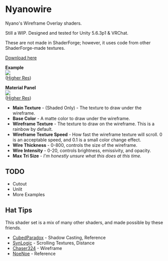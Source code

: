 # Nyanowire
Nyano's Wireframe Overlay shaders. 

Still a WIP. Designed and tested for Unity 5.6.3p1 & VRChat.

These are not made in ShaderForge; however, it uses code from other ShaderForge-made textures.

[Download here](https://github.com/kayteh/nyanowire/releases/download/v0.1/nyanowire-v0.1.unitypackage)

**Example**  
<a href="https://gfycat.com/WeirdGlaringHake" target="_blank"><img src="https://thumbs.gfycat.com/WeirdGlaringHake-size_restricted.gif" /></a>  
([Higher Res](https://gfycat.com/WeirdGlaringHake))

**Material Panel**  
<a href="https://i.imgur.com/EP1mx8T.png" target="_blank"><img src="https://i.imgur.com/EP1mx8T.png" /></a>  
([Higher Res](https://i.imgur.com/EP1mx8T.png))

- **Main Texture** - (Shaded Only) - The texture to draw under the wireframe.
- **Base Color** - A matte color to draw under the wireframe.
- **Wireframe Texture** - The texture to draw on the wireframe. This is a rainbow by default.
- **Wireframe Texture Speed** - How fast the wireframe texture will scroll. 0 is an acceptable speed, and 0.1 is a small color change effect.
- **Wire Thickness** - 0-800, controls the size of the wireframe.
- **Wire Intensity** - 0-20, controls brightness, emissivity, and opacity.
- **Max Tri Size** - *I'm honestly unsure what this does at this time.*

## TODO

- Cutout
- Unlit
- More Examples

## Hat Tips

This shader set is a mix of many other shaders, and made possible by these friends.

- [CubedParadox](https://github.com/cubedparadox/Cubeds-Unity-Shaders) - Shadow Casting, Reference
- [SynLogic](https://github.com/synlogic/Syns-Unity-Shaders) - Scrolling Textures, Distance
- [Chaser324](https://github.com/Chaser324/unity-wireframe) - Wireframe
- [NoeNoe](https://vrcat.club/threads/updated-2-2-18-noenoe-overlay-shaders.157/) - Reference
